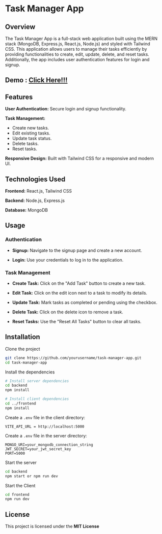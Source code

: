 # Task Manager App

## Overview 
The Task Manager App is a full-stack web application built using the MERN stack (MongoDB, Express.js, React.js, Node.js) and styled with Tailwind CSS. This application allows users to manage their 
tasks efficiently by providing functionalities to create, edit, update, delete, and reset tasks. Additionally, the app includes user authentication features for login and signup.


## Demo : [Click Here!!!](https://taskmanagerapp3.netlify.app/)

## Features
**User Authentication:** Secure login and signup functionality. <br>

**Task Management:**
- Create new tasks.
- Edit existing tasks.
- Update task status.
- Delete tasks.
- Reset tasks.

**Responsive Design:** Built with Tailwind CSS for a responsive and modern UI.

## Technologies Used

**Frontend:** React.js, Tailwind CSS <br>

**Backend:** Node.js, Express.js <br>

**Database:** MongoDB

## Usage
### Authentication

- **Signup:** Navigate to the signup page and create a new account. <br>

- **Login:** Use your credentials to log in to the application.

### Task Management

- **Create Task:** Click on the "Add Task" button to create a new task. <br>

- **Edit Task:** Click on the edit icon next to a task to modify its details.  <br>

- **Update Task:** Mark tasks as completed or pending using the checkbox.  <br>

- **Delete Task:** Click on the delete icon to remove a task.  <br>

- **Reset Tasks:** Use the "Reset All Tasks" button to clear all tasks.  <br>


## Installation

Clone the project
```bash
git clone https://github.com/yourusername/task-manager-app.git
cd task-manager-app
```
Install the dependencies
```bash
# Install server dependencies
cd backend
npm install

# Install client dependencies
cd ../frontend
npm install
```
Create a `.env` file in the client directory:

```env
VITE_API_URL = http://localhost:5000 
```

Create a `.env` file in the server directory:

```env
MONGO_URI=your_mongodb_connection_string
JWT_SECRET=your_jwt_secret_key
PORT=5000
```

Start the server

```bash
cd backend
npm start or npm run dev
```

Start the Client

```bash
cd frontend
npm run dev
```


## License
This project is licensed under the **MIT License**
